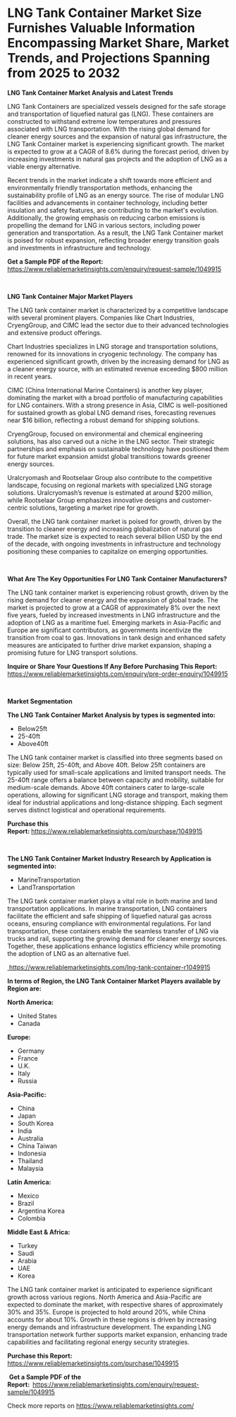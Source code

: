 <p><h1>LNG Tank Container Market Size Furnishes Valuable Information Encompassing Market Share, Market Trends, and Projections Spanning from 2025 to 2032</h1></p><p><strong>LNG Tank Container Market Analysis and Latest Trends</strong></p>
<p><p>LNG Tank Containers are specialized vessels designed for the safe storage and transportation of liquefied natural gas (LNG). These containers are constructed to withstand extreme low temperatures and pressures associated with LNG transportation. With the rising global demand for cleaner energy sources and the expansion of natural gas infrastructure, the LNG Tank Container market is experiencing significant growth. The market is expected to grow at a CAGR of 8.6% during the forecast period, driven by increasing investments in natural gas projects and the adoption of LNG as a viable energy alternative.</p><p>Recent trends in the market indicate a shift towards more efficient and environmentally friendly transportation methods, enhancing the sustainability profile of LNG as an energy source. The rise of modular LNG facilities and advancements in container technology, including better insulation and safety features, are contributing to the market's evolution. Additionally, the growing emphasis on reducing carbon emissions is propelling the demand for LNG in various sectors, including power generation and transportation. As a result, the LNG Tank Container market is poised for robust expansion, reflecting broader energy transition goals and investments in infrastructure and technology.</p></p>
<p><strong>Get a Sample PDF of the Report:&nbsp;</strong> <a href="https://www.reliablemarketinsights.com/enquiry/request-sample/1049915?utm_campaign=2382&utm_medium=2&utm_source=Github&utm_content=ia&utm_term=16022025&utm_id=lng-tank-container">https://www.reliablemarketinsights.com/enquiry/request-sample/1049915</a></p>
<p>&nbsp;</p>
<p><strong>LNG Tank Container Major Market Players</strong></p>
<p><p>The LNG tank container market is characterized by a competitive landscape with several prominent players. Companies like Chart Industries, CryengGroup, and CIMC lead the sector due to their advanced technologies and extensive product offerings. </p><p>Chart Industries specializes in LNG storage and transportation solutions, renowned for its innovations in cryogenic technology. The company has experienced significant growth, driven by the increasing demand for LNG as a cleaner energy source, with an estimated revenue exceeding $800 million in recent years.</p><p>CIMC (China International Marine Containers) is another key player, dominating the market with a broad portfolio of manufacturing capabilities for LNG containers. With a strong presence in Asia, CIMC is well-positioned for sustained growth as global LNG demand rises, forecasting revenues near $16 billion, reflecting a robust demand for shipping solutions.</p><p>CryengGroup, focused on environmental and chemical engineering solutions, has also carved out a niche in the LNG sector. Their strategic partnerships and emphasis on sustainable technology have positioned them for future market expansion amidst global transitions towards greener energy sources.</p><p>Uralcryomash and Rootselaar Group also contribute to the competitive landscape, focusing on regional markets with specialized LNG storage solutions. Uralcryomash’s revenue is estimated at around $200 million, while Rootselaar Group emphasizes innovative designs and customer-centric solutions, targeting a market ripe for growth.</p><p>Overall, the LNG tank container market is poised for growth, driven by the transition to cleaner energy and increasing globalization of natural gas trade. The market size is expected to reach several billion USD by the end of the decade, with ongoing investments in infrastructure and technology positioning these companies to capitalize on emerging opportunities.</p></p>
<p>&nbsp;</p>
<p><strong>What Are The Key Opportunities For LNG Tank Container Manufacturers?</strong></p>
<p><p>The LNG tank container market is experiencing robust growth, driven by the rising demand for cleaner energy and the expansion of global trade. The market is projected to grow at a CAGR of approximately 8% over the next five years, fueled by increased investments in LNG infrastructure and the adoption of LNG as a maritime fuel. Emerging markets in Asia-Pacific and Europe are significant contributors, as governments incentivize the transition from coal to gas. Innovations in tank design and enhanced safety measures are anticipated to further drive market expansion, shaping a promising future for LNG transport solutions.</p></p>
<p><strong>Inquire or Share Your Questions If Any Before Purchasing This Report:</strong> <a href="https://www.reliablemarketinsights.com/enquiry/pre-order-enquiry/1049915?utm_campaign=2382&utm_medium=2&utm_source=Github&utm_content=ia&utm_term=16022025&utm_id=lng-tank-container">https://www.reliablemarketinsights.com/enquiry/pre-order-enquiry/1049915</a></p>
<p>&nbsp;</p>
<p><strong>Market Segmentation</strong></p>
<p><strong>The LNG Tank Container Market Analysis by types is segmented into:</strong></p>
<p><ul><li>Below25ft</li><li>25-40ft</li><li>Above40ft</li></ul></p>
<p><p>The LNG tank container market is classified into three segments based on size: Below 25ft, 25-40ft, and Above 40ft. Below 25ft containers are typically used for small-scale applications and limited transport needs. The 25-40ft range offers a balance between capacity and mobility, suitable for medium-scale demands. Above 40ft containers cater to large-scale operations, allowing for significant LNG storage and transport, making them ideal for industrial applications and long-distance shipping. Each segment serves distinct logistical and operational requirements.</p></p>
<p><strong>Purchase this Report:&nbsp;</strong><a href="https://www.reliablemarketinsights.com/purchase/1049915?utm_campaign=2382&utm_medium=2&utm_source=Github&utm_content=ia&utm_term=16022025&utm_id=lng-tank-container">https://www.reliablemarketinsights.com/purchase/1049915</a></p>
<p>&nbsp;</p>
<p><strong>The LNG Tank Container Market Industry Research by Application is segmented into:</strong></p>
<p><ul><li>MarineTransportation</li><li>LandTransportation</li></ul></p>
<p><p>The LNG tank container market plays a vital role in both marine and land transportation applications. In marine transportation, LNG containers facilitate the efficient and safe shipping of liquefied natural gas across oceans, ensuring compliance with environmental regulations. For land transportation, these containers enable the seamless transfer of LNG via trucks and rail, supporting the growing demand for cleaner energy sources. Together, these applications enhance logistics efficiency while promoting the adoption of LNG as an alternative fuel.</p></p>
<p><a href="https://www.reliablemarketinsights.com/lng-tank-container-r1049915?utm_campaign=2382&utm_medium=2&utm_source=Github&utm_content=ia&utm_term=16022025&utm_id=lng-tank-container">&nbsp;https://www.reliablemarketinsights.com/lng-tank-container-r1049915</a></p>
<p><strong>In terms of Region, the LNG Tank Container Market Players available by Region are:</strong></p>
<p>
    <p> <strong> North America: </strong>
        <ul>
            <li>United States</li>
            <li>Canada</li>
        </ul>
        </p> 
    <p> <strong> Europe: </strong>
        <ul>
            <li>Germany</li>
            <li>France</li>
            <li>U.K.</li>
            <li>Italy</li>
            <li>Russia</li>
        </ul>
        </p> 
    <p> <strong> Asia-Pacific: </strong>
        <ul>
            <li>China</li>
            <li>Japan</li>
            <li>South Korea</li>
            <li>India</li>
            <li>Australia</li>
            <li>China Taiwan</li>
            <li>Indonesia</li>
            <li>Thailand</li>
            <li>Malaysia</li>
        </ul>
        </p> 
    <p> <strong> Latin America: </strong>
        <ul>
            <li>Mexico</li>
            <li>Brazil</li>
            <li>Argentina Korea</li>
            <li>Colombia</li>
        </ul>
        </p> 
    <p> <strong> Middle East & Africa: </strong>
        <ul>
            <li>Turkey</li>
            <li>Saudi</li>
            <li>Arabia</li>
            <li>UAE</li>
            <li>Korea</li>
        </ul>
    </p>
    </p>
<p><p>The LNG tank container market is anticipated to experience significant growth across various regions. North America and Asia-Pacific are expected to dominate the market, with respective shares of approximately 30% and 35%. Europe is projected to hold around 20%, while China accounts for about 10%. Growth in these regions is driven by increasing energy demands and infrastructure development. The expanding LNG transportation network further supports market expansion, enhancing trade capabilities and facilitating regional energy security strategies.</p></p>
<p><strong>Purchase this Report: </strong><a href="https://www.reliablemarketinsights.com/purchase/1049915?utm_campaign=2382&utm_medium=2&utm_source=Github&utm_content=ia&utm_term=16022025&utm_id=lng-tank-container">https://www.reliablemarketinsights.com/purchase/1049915</a></p>
<p>&nbsp;<strong>Get a Sample PDF of the Report:&nbsp;&nbsp;</strong><a href="https://www.reliablemarketinsights.com/enquiry/request-sample/1049915?utm_campaign=2382&utm_medium=2&utm_source=Github&utm_content=ia&utm_term=16022025&utm_id=lng-tank-container">https://www.reliablemarketinsights.com/enquiry/request-sample/1049915</a></p>
<p><strong></strong></p>
<p>Check more reports on <a href="https://www.reliablemarketinsights.com/?utm_campaign=2382&utm_medium=2&utm_source=Github&utm_content=ia&utm_term=16022025&utm_id=lng-tank-container">https://www.reliablemarketinsights.com/</a></p>